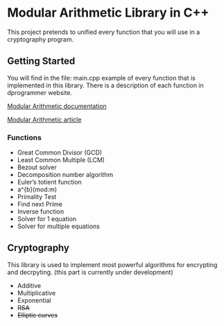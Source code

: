 # Modular Arithmetic Library in **C++**
This project pretends to unified every function that you will use in a cryptography program.

## Getting Started
You will find in the file: main.cpp example of every function that is implemented in this library.
There is a description of each function in dprogrammer website. 

[Modular Arithmetic documentation](http://dprogrammer.org/modular-arithmetic-library)

[Modular Arithmetic article](http://dprogrammer.org/wp-content/uploads/2019/11/modularArithmetic.pdf)

### Functions

- Great Common Divisor (GCD)
- Least Common Multiple (LCM)
- Bezout solver
- Decomposition number algorithm
- Euler’s totient function
- a^{b}(mod\:m)
- Primality Test
- Find next Prime
- Inverse function
- Solver for 1 equation
- Solver for multiple equations

## Cryptography
This library is used to implement most powerful algorithms for encrypting and decrpyting. (this part is currently under development)
- Additive
- Multiplicative
- Exponential
- ~~RSA~~
- ~~Elliptic curves~~
